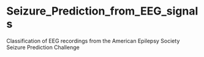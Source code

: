 # Seizure_Prediction_from_EEG_signals
Classification of EEG recordings from the American Epilepsy Society Seizure Prediction Challenge
